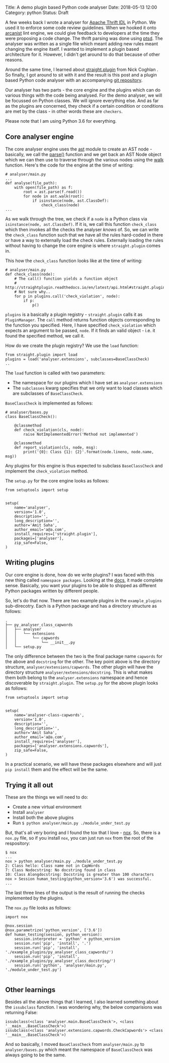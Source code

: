 Title: A demo plugin based Python code analyser
Date: 2018-05-13 12:00
Category: python
Status: Draft

A few weeks back I wrote a analyser for [Apache Thrift IDL](https://thrift.apache.org/) in Python. We used it to enforce
some code review guidelines. When we hooked it onto [arcanist](https://secure.phabricator.com/book/phabricator/article/arcanist/) lint engine, we could give feedback to developers
at the time they were proposing a code change. The thrift parsing was done using [ptsd](https://github.com/wickman/ptsd).
The analyser was written as a single file which meant adding new rules meant changing the engine itself. I wanted to implement
a plugin based architecture for it. However, I didn't get around to do that because of other reasons.

Around the same time, I learned about [straight.plugin](http://straightplugin.readthedocs.io/en/latest/) from Nick Coghlan .
So finally, I got around to sit with it and the result is this post and a plugin based
Python code analyser with an accompanying [git repository](https://github.com/amitsaha/py_analyser).

Our analyser has two parts - the core engine and the plugins which can do various things with the code being analysed. For
the demo analyser, we will be focussed on Python classes. We will ignore everything else. And as far as the plugins
are concerned, they check if a certain condition or conditions are met by the class - in other words these are
`checkers`.

Please note that I am using Python 3.6 for everything.

## Core analyser engine

The core analyser engine uses the [ast](https://docs.python.org/3/library/ast.html) module to create an AST node - 
basically, we call the [parse()](https://docs.python.org/3/library/ast.html#ast.parse) function
and we get back an AST Node object which we can then use to traverse through the various nodes using the
[walk](https://docs.python.org/3/library/ast.html#ast.walk) function. Here's the code for the engine at the time of
writing:

```
# analyser/main.py
...
def analyse(file_path):
    with open(file_path) as f:
        root = ast.parse(f.read())
        for node in ast.walk(root):
            if isinstance(node, ast.ClassDef):
                check_class(node)
...
```

As we walk through the tree, we check if a `node` is a Python class via `isinstance(node, ast.ClassDef)`. If it is,
we call this function `check_class` which then invokes all the checks the analyser *knows* of. So, we can write the
`check_class` function such that we have all the rules hard-coded in there or have a way to externally load the check
rules. Externally loading the rules without having to change the core engine is where `straight.plugin` comes in.

This how the `check_class` function looks like at the time of writing:

```
# analyser/main.py
def check_class(node):
    # The call() function yields a function object
    # http://straightplugin.readthedocs.io/en/latest/api.html#straight.plugin.manager.PluginManager.call
    # Not sure why..
    for p in plugins.call('check_violation', node):
        if p:
            p()
```

`plugins` is a basically a plugin registry - `straight.plugin` calls it as `PluginManager`. The `call` method
returns function objects corresponding to the function you specified. Here, I have specified `check_violation`
which expects an argument to be passed, `node`. If it finds an valid object - i.e. it found the specified
method, we call it.

How do we create the plugin registry? We use the `load` function:

```
from straight.plugin import load
plugins = load('analyser.extensions', subclasses=BaseClassCheck)
..
```

The `load` function is called with two parameters:

- The namespace for our plugins which I have set as `analyser.extensions`
- The `subclasses` kwarg specifies that we only want to load classes which are subclasses of `BaseClassCheck`.

`BaseClassCheck` is implemented as follows:


```
# analyser/bases.py
class BaseClassCheck():

    @classmethod
    def check_violation(cls, node):
        raise NotImplementedError('Method not implemented')
    
    @classmethod
    def report_violation(cls, node, msg):
        print('{0}: Class {1}: {2}'.format(node.lineno, node.name, msg))

```

Any plugins for this engine is thus expected to subclass `BaseClassCheck` and implement the `check_violation`
method.

The `setup.py` for the core engine looks as follows:

```
from setuptools import setup


setup(
    name='analyser',
    version='1.0',
    description='',
    long_description='',
    author='Amit Saha',
    author_email='a@a.com',
    install_requires=['straight.plugin'],
    packages=['analyser'],
    zip_safe=False,
)

```

## Writing plugins

Our core engine is done, how do we write plugins? I was faced with this new thing called `namespace packages`.
Looking at the [docs](https://packaging.python.org/guides/packaging-namespace-packages/), it made complete sense.
Basically, you want your plugins to be able to shipped as different Python packages written by different people.

So, let's do that now. There are two example plugins in the `example_plugins` sub-direcotry. Each is a Python package
and has a directory structure as follows:

```
.
├── py_analyser_class_capwords
│   ├── analyser
│   │   └── extensions
│   │       └── capwords
│   │           └── __init__.py
│   └── setup.py
```

The only difference between the two is the final package name `capwords` for the above and `docstring` for the other.
The key point above is the directory structure, `analyser/extensions/capwords`. The other plugin will have the directory
structure `analyser/extensions/docstring`. This is what makes them both belong to the `analyser.extensions` namespace and
hence discoverable by `straight.plugin`. The `setup.py` for the above plugin looks as follows:

```
from setuptools import setup


setup(
    name='analyser-class-capwords',
    version='1.0',
    description='',
    long_description='',
    author='Amit Saha',
    author_email='a@a.com',
    install_requires=['analyser'],
    packages=['analyser.extensions.capwords'],
    zip_safe=False,
)

```

In a practical scenario, we will have these packages elsewhere and will just `pip install` them and the effect
will be the same.

## Trying it all out

These are the things we will need to do:

- Create a new virtual environment
- Install `analyser`
- Install both the above plugins
- Run `$ python analyser/main.py ./module_under_test.py`


But, that's all very boring and I found the tox that I love - [nox](http://nox.readthedocs.io/).
So, there is a `nox.py` file, so if you install `nox`, you can just run `nox` from the root of the respository:

```
$ nox 
...
nox > python analyser/main.py ./module_under_test.py
2: Class hello: Class name not in CapWords
7: Class Nodocstring: No docstring found in class
10: Class Alongdocstring: Docstring is greater than 100 characters
nox > Session human_testing(python_version='3.6') was successful.
...
```

The last three lines of the output is the result of running the checks implemented by the plugins.


The `nox.py` file looks as follows:

```
import nox

@nox.session
@nox.parametrize('python_version', ['3.6'])
def human_testing(session, python_version):
    session.interpreter = 'python' + python_version
    session.run('pip', 'install', '.')
    session.run('pip', 'install', './example_plugins/py_analyser_class_capwords/')
    session.run('pip', 'install', './example_plugins/py_analyser_class_docstring/')
    session.run('python', 'analyser/main.py', './module_under_test.py')
 
```
## Other learnings

Besides all the above things that I learned, I also learned something about the `issubclass` function.
I was wondering why, the below comparisions was returning False:

```
issubclass(<class 'analyser.main.BaseClassCheck'>, <class '__main__.BaseClassCheck'>)
issubclass(<class 'analyser.extensions.capwords.CheckCapwords'> <class '__main__.BaseClassCheck'>)
```

And so basically, I moved `BaseClassCheck` from `analyser/main.py` to `analyser/bases.py` which meant
the namespace of `BaseClassCheck` was always going to be the same.



